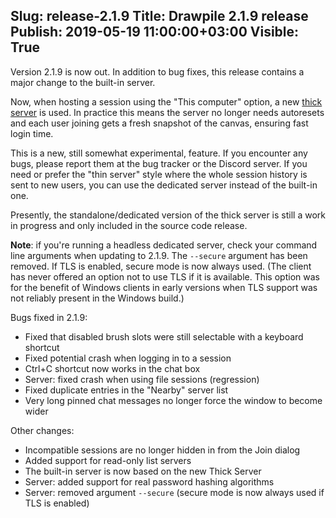 Slug: release-2.1.9
Title: Drawpile 2.1.9 release
Publish: 2019-05-19 11:00:00+03:00
Visible: True
---

Version 2.1.9 is now out. In addition to bug fixes, this release contains a major change to the built-in server.

Now, when hosting a session using the "This computer" option, a new [thick server](https://drawpile-dev-diary.tumblr.com/post/184820233197/thin-thick-servers-and-session-resets) is used. In practice this means the server no longer needs autoresets and each user joining gets a fresh snapshot of the canvas, ensuring fast login time.

This is a new, still somewhat experimental, feature. If you encounter any bugs, please report them at the bug tracker or the Discord server. If you need or prefer the "thin server" style where the whole session history is sent to new users, you can use the dedicated server instead of the built-in one.

Presently, the standalone/dedicated version of the thick server is still a work in progress and only included in the source code release.

**Note**: if you're running a headless dedicated server, check your command line arguments when updating to 2.1.9. The `--secure` argument has been removed. If TLS is enabled, secure mode is now always used. (The client has never offered an option not to use TLS if it is available. This option was for the benefit of Windows clients in early versions when TLS support was not reliably present in the Windows build.)

Bugs fixed in 2.1.9:

 * Fixed that disabled brush slots were still selectable with a keyboard shortcut
 * Fixed potential crash when logging in to a session
 * Ctrl+C shortcut now works in the chat box
 * Server: fixed crash when using file sessions (regression)
 * Fixed duplicate entries in the "Nearby" server list
 * Very long pinned chat messages no longer force the window to become wider

Other changes:

 * Incompatible sessions are no longer hidden in from the Join dialog
 * Added support for read-only list servers
 * The built-in server is now based on the new Thick Server
 * Server: added support for real password hashing algorithms
 * Server: removed argument `--secure` (secure mode is now always used if TLS is enabled)

